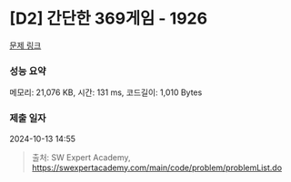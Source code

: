 # [D2] 간단한 369게임 - 1926 

[문제 링크](https://swexpertacademy.com/main/code/problem/problemDetail.do?contestProbId=AV5PTeo6AHUDFAUq) 

### 성능 요약

메모리: 21,076 KB, 시간: 131 ms, 코드길이: 1,010 Bytes

### 제출 일자

2024-10-13 14:55



> 출처: SW Expert Academy, https://swexpertacademy.com/main/code/problem/problemList.do